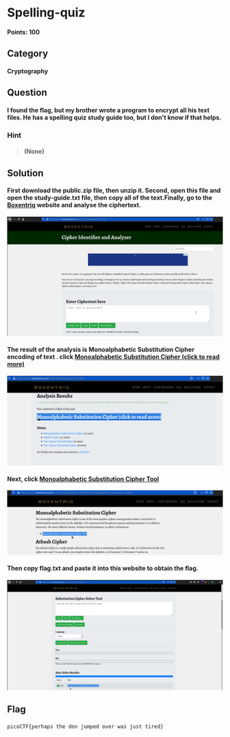 # Spelling-quiz
#### Points: 100

## Category
#### Cryptography

## Question
#### I found the flag, but my brother wrote a program to encrypt all his text files. He has a spelling quiz study guide too, but I don't know if that helps.

### Hint
>#### (None)


## Solution

#### First download the public.zip file, then unzip it. Second, open this file and open the study-guide.txt file, then copy all of the text.Finally, go to the [Boxentriq](https://www.boxentriq.com/code-breaking/cipher-identifier "boxentriq") website and analyse the ciphertext. 
![picoCTF](06.png)
#### The result of the analysis is Monoalphabetic Substitution Cipher encoding of text . click [Monoalphabetic Substitution Cipher (click to read more)](https://www.boxentriq.com/code-breaking/cipher-identifier#monoalphabetic-substitution-cipher)
![picoCTF](02.png)
#### Next, click [Monoalphabetic Substitution Cipher Tool](https://www.boxentriq.com/code-breaking/cryptogram)
![picoCTF](03.png)
#### Then copy flag.txt and paste it into this website to obtain the flag. 
![picoCTF](05.png)
## Flag
`picoCTF{perhaps the don jumped over was just tired}`